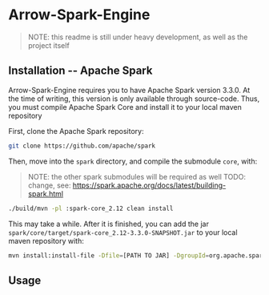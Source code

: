 # Arrow-Spark-Engine
>NOTE: this readme is still under heavy development, as well as the project itself

## Installation -- Apache Spark
Arrow-Spark-Engine requires you to have Apache Spark version 3.3.0.
At the time of writing, this version is only available through source-code.
Thus, you must compile Apache Spark Core and install it to your local maven repository

First, clone the Apache Spark repository:
```bash
git clone https://github.com/apache/spark
```
Then, move into the `spark` directory, and compile the submodule `core`, with:
> NOTE: the other spark submodules will be required as well
> TODO: change, see: https://spark.apache.org/docs/latest/building-spark.html
```bash
./build/mvn -pl :spark-core_2.12 clean install
```
This may take a while.
After it is finished, you can add the jar `spark/core/target/spark-core_2.12-3.3.0-SNAPSHOT.jar` 
to your local maven repository with:
```bash
mvn install:install-file -Dfile=[PATH TO JAR] -DgroupId=org.apache.spark -DartifactId=spark-core_2.12 -Dversion=3.3.0-SNAPSHOT -Dpackaging=jar -DgeneratePom=true
```

## Usage